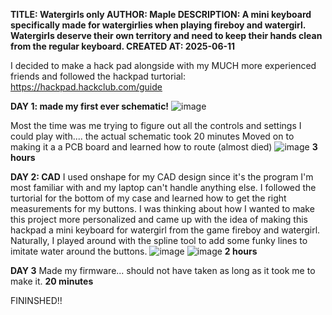 **TITLE: Watergirls only
AUTHOR: Maple
DESCRIPTION: A mini keyboard specifically made for watergirlies when playing fireboy and watergirl. Watergirls deserve their own territory and need to keep their hands clean from the regular keyboard.
CREATED AT: 2025-06-11**

I decided to make a hack pad alongside with my MUCH more experienced friends and followed the hackpad turtorial: https://hackpad.hackclub.com/guide

**DAY 1: made my first ever schematic!**
![image](https://github.com/user-attachments/assets/8b391e31-e0f7-4883-89c1-5920b09b58f3)

Most the time was me trying to figure out all the controls and settings I could play with.... the actual schematic took 20 minutes
Moved on to making it a a PCB board and learned how to route (almost died)
![image](https://github.com/user-attachments/assets/cb201889-3d91-417a-bfd8-f0d94ce95724)
**3 hours**

**DAY 2: CAD**
I used onshape for my CAD design since it's the program I'm most familiar with and my laptop can't handle anything else. I followed the turtorial for the bottom of my case and learned how to get the right measurements for my buttons. I was thinking about how I wanted to make this project more personalized and came up with the idea of making this hackpad a mini keyboard for watergirl from the game fireboy and watergirl. Naturally, I played around with the spline tool to add some funky lines to imitate water around the buttons.
![image](https://github.com/user-attachments/assets/17ccf052-5b37-42bc-b18f-7a3cf53f647d)
![image](https://github.com/user-attachments/assets/c27db611-287f-44ee-a9b2-0d3302959758)
**2 hours**

**DAY 3**
Made my firmware... should not have taken as long as it took me to make it.
**20 minutes**

FININSHED!!
